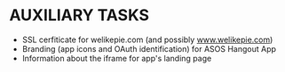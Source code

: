 AUXILIARY TASKS
===============

* SSL cerfiticate for welikepie.com (and possibly www.welikepie.com)
* Branding (app icons and OAuth identification) for ASOS Hangout App
* Information about the iframe for app's landing page